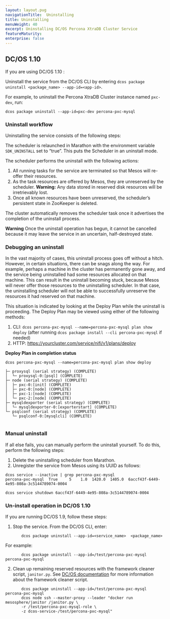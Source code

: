 ```yaml
---
layout: layout.pug
navigationTitle:  Uninstalling
title: Uninstalling
menuWeight: 40
excerpt: Uninstalling DC/OS Percona XtraDB Cluster Service
featureMaturity:
enterprise: false
---
```


## DC/OS 1.10

If you are using DC/OS 1.10 :

Uninstall the service from the DC/OS CLI by entering `dcos package uninstall <package_name> --app-id=<app-id>`.

For example, to uninstall the Percona XtraDB Cluster instance named `pxc-dev`, run:

```shell
dcos package uninstall --app-id=pxc-dev percona-pxc-mysql
```

### Uninstall workflow

Uninstalling the service consists of the following steps:

The scheduler is relaunched in Marathon with the environment variable `SDK_UNINSTALL` set to “true”. This puts the Scheduler in an uninstall mode.

The scheduler performs the uninstall with the following actions:

  1. All running tasks for the service are terminated so that Mesos will re-offer their resources.
  2. As the task resources are offered by Mesos, they are unreserved by the scheduler.
**Warning:** Any data stored in reserved disk resources will be irretrievably lost.
  3. Once all known resources have been unreserved, the scheduler’s persistent state in ZooKeeper is deleted.

The cluster automatically removes the scheduler task once it advertises the completion of the uninstall process.

**Warning**  Once the uninstall operation has begun, it cannot be cancelled because it may leave the service in an uncertain, half-destroyed state.

### Debugging an uninstall

In the vast majority of cases, this uninstall process goes off without a hitch. However, in certain situations, there can be snags along the way. For example, perhaps a machine in the cluster has permanently gone away, and the service being uninstalled had some resources allocated on that machine. This can result in the uninstall becoming stuck, because Mesos will never offer those resources to the uninstalling scheduler. In that case, the uninstalling scheduler will not be able to successfully unreserve the resources it had reserved on that machine.

This situation is indicated by looking at the Deploy Plan while the uninstall is proceeding. The Deploy Plan may be viewed using either of the following methods:

1. CLI: `dcos percona-pxc-mysql --name=percona-pxc-mysql plan show deploy` (after running `dcos package install --cli percona-pxc-mysql` if needed)
2. HTTP: https://yourcluster.com/service/nifi/v1/plans/deploy

**Deploy Plan in completion status**

```shell
dcos percona-pxc-mysql --name=percona-pxc-mysql plan show deploy

├─ proxysql (serial strategy) (COMPLETE)
│  └─ proxysql-0:[psql] (COMPLETE)
├─ node (serial strategy) (COMPLETE)
│  ├─ pxc-0:[init] (COMPLETE)
│  ├─ pxc-0:[node] (COMPLETE)
│  ├─ pxc-1:[node] (COMPLETE)
│  └─ pxc-2:[node] (COMPLETE)
├─ mysqldexporter (serial strategy) (COMPLETE)
│  └─ mysqldexporter-0:[exporterstart] (COMPLETE)
└─ psqlconf (serial strategy) (COMPLETE)
   └─ psqlconf-0:[mysqlcli] (COMPLETE)
 
```       

### Manual uninstall    

If all else fails, you can manually perform the uninstall yourself. To do this, perform the following steps:

1. Delete the uninstalling scheduler from Marathon.
2. Unregister the service from Mesos using its UUID as follows:

```shell
dcos service --inactive | grep percona-pxc-mysql
percona-pxc-mysql  True     5    1.0  1420.0  1405.0  6accf43f-6449-4e95-808a-3c5144789074-0004

dcos service shutdown 6accf43f-6449-4e95-808a-3c5144789074-0004
```

### Un-install operation in DC/OS 1.10

If you are running DC/OS 1.9, follow these steps:

1. Stop the service. From the DC/OS CLI, enter:

```shell
       dcos package uninstall --app-id=<service_name>  <package_name>
```    
For example:

```shell
       dcos package uninstall --app-id=/test/percona-pxc-mysql percona-pxc-mysql
```                   
 2. Clean up remaining reserved resources with the framework cleaner script, `janitor.py`. See [DC/OS documentation](https://docs.mesosphere.com/1.11/deploying-services/uninstall/#framework-cleaner) for more information about the framework cleaner script.

```shell
       dcos package uninstall --app-id=/test/percona-pxc-mysql percona-pxc-mysql
       dcos node ssh --master-proxy --leader "docker run mesosphere/janitor /janitor.py \
       -r /test/percona-pxc-mysql-role \
       -z dcos-service-/test/percona-pxc-mysql"
```      
